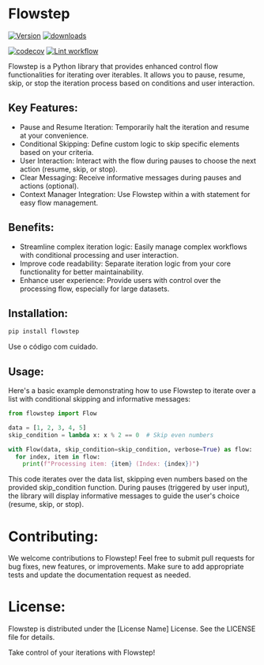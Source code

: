 # Flowstep

[![Version](https://img.shields.io/pypi/v/flowstep.svg)](https://pypi.python.org/pypi/flowstep)
[![downloads](https://img.shields.io/pypi/dm/flowstep)](https://pypi.org/project/flowstep/)

[![codecov](https://codecov.io/gh/trouchet/flowstep/branch/main/graph/badge.svg?token=PJMBaLIqar)](https://codecov.io/gh/trouchet/flowstep)
[![Lint workflow](https://github.com/trouchet/flowstep/actions/workflows/check-lint.yaml/badge.svg)](https://github.com/trouchet/flowstep/actions/workflows/check-lint.yaml)

Flowstep is a Python library that provides enhanced control flow functionalities for iterating over iterables. It allows you to pause, resume, skip, or stop the iteration process based on conditions and user interaction.

## Key Features:

- Pause and Resume Iteration: Temporarily halt the iteration and resume at your convenience.
- Conditional Skipping: Define custom logic to skip specific elements based on your criteria.
- User Interaction: Interact with the flow during pauses to choose the next action (resume, skip, or stop).
- Clear Messaging: Receive informative messages during pauses and actions (optional).
- Context Manager Integration: Use Flowstep within a with statement for easy flow management.

## Benefits:

- Streamline complex iteration logic: Easily manage complex workflows with conditional processing and user interaction.
- Improve code readability: Separate iteration logic from your core functionality for better maintainability.
- Enhance user experience: Provide users with control over the processing flow, especially for large datasets.

## Installation:

```bash
pip install flowstep
```

Use o código com cuidado.

## Usage:

Here's a basic example demonstrating how to use Flowstep to iterate over a list with conditional skipping and informative messages:

```Python
from flowstep import Flow

data = [1, 2, 3, 4, 5]
skip_condition = lambda x: x % 2 == 0  # Skip even numbers

with Flow(data, skip_condition=skip_condition, verbose=True) as flow:
  for index, item in flow:
    print(f"Processing item: {item} (Index: {index})")
```

This code iterates over the data list, skipping even numbers based on the provided skip_condition function. During pauses (triggered by user input), the library will display informative messages to guide the user's choice (resume, skip, or stop).


# Contributing:

We welcome contributions to Flowstep! Feel free to submit pull requests for bug fixes, new features, or improvements. Make sure to add appropriate tests and update the documentation request as needed.

# License:

Flowstep is distributed under the [License Name] License. See the LICENSE file for details.

Take control of your iterations with Flowstep!
